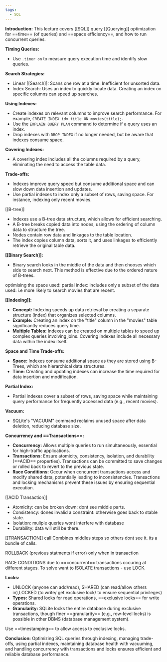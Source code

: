 ```yaml
---
tags:
  - SQL
---
```



**Introduction:**
This lecture covers [[SQL]] query [[Querying]] optimization for ==time== (of queries) 
and ==space efficiency==, and how to run concurrent queries.

**Timing Queries:**

- Use `.timer on` to measure query execution time and identify slow queries.

**Search Strategies:**

- Linear [[Search]]: Scans one row at a time. Inefficient for unsorted data.
- Index Search: Uses an index to quickly locate data. Creating an index on specific columns can speed up searches.

**Using Indexes:**

- Create indexes on relevant columns to improve search performance. For example, `CREATE INDEX idx_title ON movies(title);`.
- Use the `EXPLAIN QUERY PLAN` command to determine if a query uses an index.
- Drop indexes with `DROP INDEX` if no longer needed, but be aware that indexes consume space.

**Covering Indexes:**

- A covering index includes all the columns required by a query, eliminating the need to access the table data.

**Trade-offs:**

- Indexes improve query speed but consume additional space and can slow down data insertion and updates.
- Use partial indexes to index only a subset of rows, saving space. For instance, indexing only recent movies.

[[B-tree]]
- Indexes use a B-tree data structure, which allows for efficient searching.
- A B-tree breaks copied data into nodes, using the ordering of column data to structure the tree.
- Nodes contain row data and linkages to the table location.
- The index copies column data, sorts it, and uses linkages to efficiently retrieve the original table data.

**[[Binary Search]]:**
- Binary search looks in the middle of the data and then chooses which side to search next. This method is effective due to the ordered nature of B-trees.

optimising the space used: partial index: includes only a subset of the data used: i.e more likely to search movies that are recent.

**[[Indexing]]:**
- **Concept:** Indexing speeds up data retrieval by creating a separate structure (index) that organizes selected columns.
- **Example:** Creating an index on the "title" column in the "movies" table significantly reduces query time.
- **Multiple Tables:** Indexes can be created on multiple tables to speed up complex queries involving joins. Covering indexes include all necessary data within the index itself.

**Space and Time Trade-offs:**
- **Space:** Indexes consume additional space as they are stored using B-Trees, which are hierarchical data structures.
- **Time:** Creating and updating indexes can increase the time required for data insertion and modification.

**Partial Index:**
- Partial indexes cover a subset of rows, saving space while maintaining query performance for frequently accessed data (e.g., recent movies).

**Vacuum:**
- SQLite's "VACUUM" command reclaims unused space after data deletion, reducing database size.

**Concurrency and ==Transactions==:**
- **Concurrency:** Allows multiple queries to run simultaneously, essential for high-traffic applications.
- **Transactions:** Ensure atomicity, consistency, isolation, and durability (==ACID== properties). Transactions can be committed to save changes or rolled back to revert to the previous state.
- **Race Conditions:** Occur when concurrent transactions access and modify shared data, potentially leading to inconsistencies. Transactions and locking mechanisms prevent these issues by ensuring sequential execution.

[[ACID Transaction]]
- Atomicity: can be broken down: dont see middle parts.
- Consistency: dones invalid a constraint: otherwise goes back to stable state.
- Isolation: muliple queries wont interfere with database
- Durability: data will still be there.

[[TRANSACTION]] call
Combines middles steps so others dont see it. its a bundle of calls.

ROLLBACK (previous statments if error) only when in transaction

RACE CONDITIONS due to ==concurrent== transactions occuring at different stages. To solve want to ISOLATE transactions - use LOCK.

**Locks:**
- UNLOCK (anyone can add/read), SHARED (can read/allow others in),LOCKED (to write/ get exclusive lock/ to ensure sequential privileges)
- **Types:** Shared locks for read operations, ==exclusive locks== for write operations.
- **Granularity:** SQLite locks the entire database during exclusive transactions, though finer ==granularity== (e.g., row-level locks) is possible in other DBMS (database management system).

Use ==timestamping== to allow access to exclusive locks.

**Conclusion:**
Optimizing SQL queries through indexing, managing trade-offs, using partial indexes, maintaining database health with vacuuming, and handling concurrency with transactions and locks ensures efficient and reliable database performance.